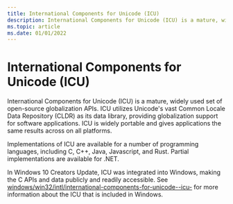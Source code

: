 ```yaml
---
title: International Components for Unicode (ICU)
description: International Components for Unicode (ICU) is a mature, widely used set of open-source globalization APIs, using the Common Locale Data Repository (CLDR) as the source of locale data.
ms.topic: article
ms.date: 01/01/2022
---
```


# International Components for Unicode (ICU)

International Components for Unicode (ICU) is a mature, widely used set of open-source globalization APIs.
ICU utilizes Unicode's vast Common Locale Data Repository (CLDR) as its data library, providing globalization support for software applications.
ICU is widely portable and gives applications the same results across on all platforms.

Implementations of ICU are available for a number of programming languages, including C, C++, Java, Javascript, and Rust.
Partial implementations are available for .NET.

In Windows 10 Creators Update, ICU was integrated into Windows, making the C APIs and data publicly and readily accessible.
See [windows/win32/intl/international-components-for-unicode--icu-](/windows/win32/intl/international-components-for-unicode--icu-) for more information about the ICU that is included in Windows.
